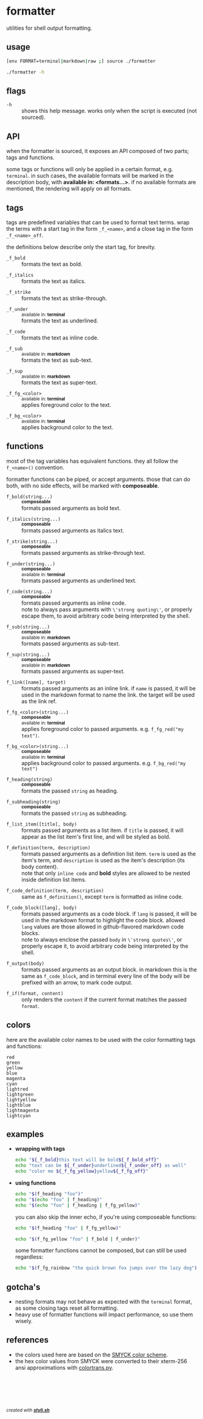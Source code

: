 
# formatter

utilities for shell output formatting.

## usage

```sh
[env FORMAT=terminal|markdown|raw ;] source ./formatter
```

```sh
./formatter -h
```

## flags

<dl>
	<dt><code>-h</code></dt>
	<dd>shows this help message. works only when the script is executed (not sourced).<br/></dd>
</dl>

## API
 
when the formatter is sourced, it exposes an API composed of two parts; tags and functions.

some tags or functions will only be applied in a certain format, e.g. `terminal`. in such cases, the available formats will be  marked in the description body, with **available in: <formats...>**.
if no available formats are mentioned, the rendering will apply on all formats.

## tags 

tags are predefined variables that can be used to format text terms.
wrap the terms with a start tag in the form `_f_<name>`, and a close tag in the form `_f_<name>_off`.

the definitions below describe only the start tag, for brevity.

<dl>
	<dt><code>_f_bold</code></dt>
	<dd>formats the text as bold.<br/></dd>
</dl>

<dl>
	<dt><code>_f_italics</code></dt>
	<dd>formats the text as italics.<br/></dd>
</dl>

<dl>
	<dt><code>_f_strike</code></dt>
	<dd>formats the text as strike-through.<br/></dd>
</dl>

<dl>
	<dt><code>_f_under</code></dt>
	<dd><sup>available in: <strong>terminal</strong></sup><br/>
formats the text as underlined.<br/></dd>
</dl>

<dl>
	<dt><code>_f_code</code></dt>
	<dd>formats the text as inline code.<br/></dd>
</dl>

<dl>
	<dt><code>_f_sub</code></dt>
	<dd><sup>available in: <strong>markdown</strong></sup><br/>
formats the text as sub-text.<br/></dd>
</dl>

<dl>
	<dt><code>_f_sup</code></dt>
	<dd><sup>available in: <strong>markdown</strong></sup><br/>
formats the text as super-text.<br/></dd>
</dl>

<dl>
	<dt><code>_f_fg_&lt;color&gt;</code></dt>
	<dd><sup>available in: <strong>terminal</strong></sup><br/>
applies foreground color to the text.<br/></dd>
</dl>

<dl>
	<dt><code>_f_bg_&lt;color&gt;</code></dt>
	<dd><sup>available in: <strong>terminal</strong></sup><br/>
applies background color to the text.<br/></dd>
</dl>

## functions 

most of the tag variables has equivalent functions. they all follow the `f_<name>()` convention.

formatter functions can be piped, or accept arguments. those that can do both, 
with no side effects, will be marked with **composeable**.

<dl>
	<dt><code>f_bold(string...)</code></dt>
	<dd><strong><sup>composeable</sup></strong><br/>
formats passed arguments as bold text.<br/></dd>
</dl>

<dl>
	<dt><code>f_italics(string...)</code></dt>
	<dd><strong><sup>composeable</sup></strong><br/>
formats passed arguments as italics text.<br/></dd>
</dl>

<dl>
	<dt><code>f_strike(string...)</code></dt>
	<dd><strong><sup>composeable</sup></strong><br/>
formats passed arguments as strike-through text.<br/></dd>
</dl>

<dl>
	<dt><code>f_under(string...)</code></dt>
	<dd><strong><sup>composeable</sup></strong><br/>
<sup>available in: <strong>terminal</strong></sup><br/>
formats passed arguments as underlined text.<br/></dd>
</dl>

<dl>
	<dt><code>f_code(string...)</code></dt>
	<dd><strong><sup>composeable</sup></strong><br/>
formats passed arguments as inline code.<br/>
note to always pass arguments with <code>\'strong quoting\'</code>, or properly escape them, to avoid arbitrary code being interpreted by the shell.<br/></dd>
</dl>

<dl>
	<dt><code>f_sub(string...)</code></dt>
	<dd><strong><sup>composeable</sup></strong><br/>
<sup>available in: <strong>markdown</strong></sup><br/>
formats passed arguments as sub-text.<br/></dd>
</dl>

<dl>
	<dt><code>f_sup(string...)</code></dt>
	<dd><strong><sup>composeable</sup></strong><br/>
<sup>available in: <strong>markdown</strong></sup><br/>
formats passed arguments as super-text.<br/></dd>
</dl>

<dl>
	<dt><code>f_link([name], target)</code></dt>
	<dd>formats passed arguments as an inline link. if <code>name</code> is passed, it will be used in the markdown format to name the link. the target will be used as the link ref.<br/></dd>
</dl>

<dl>
	<dt><code>f_fg_&lt;color&gt;(string...)</code></dt>
	<dd><strong><sup>composeable</sup></strong><br/>
<sup>available in: <strong>terminal</strong></sup><br/>
applies foreground color to passed arguments. e.g. <code>f_fg_red("my text")</code>.<br/></dd>
</dl>

<dl>
	<dt><code>f_bg_&lt;color&gt;(string...)</code></dt>
	<dd><strong><sup>composeable</sup></strong><br/>
<sup>available in: <strong>terminal</strong></sup><br/>
applies background color to passed arguments. e.g. <code>f_bg_red("my text")</code><br/></dd>
</dl>

<dl>
	<dt><code>f_heading(string)</code></dt>
	<dd><strong><sup>composeable</sup></strong><br/>
formats the passed <code>string</code> as heading.<br/></dd>
</dl>

<dl>
	<dt><code>f_subheading(string)</code></dt>
	<dd><strong><sup>composeable</sup></strong><br/>
formats the passed <code>string</code> as subheading.<br/></dd>
</dl>

<dl>
	<dt><code>f_list_item([title], body)</code></dt>
	<dd>formats passed arguments as a list item. if <code>title</code> is passed, it will appear as the list item's first line, and will be styled as bold.<br/></dd>
</dl>

<dl>
	<dt><code>f_definition(term, description)</code></dt>
	<dd>formats passed arguments as a definition list item. <code>term</code> is used as the item's term, and <code>description</code> is used as the item's description (its body content).<br/>
note that only <code>inline code</code> and <strong>bold</strong> styles are allowed to be nested inside definition list items.<br/></dd>
</dl>

<dl>
	<dt><code>f_code_definition(term, description)</code></dt>
	<dd>same as <code>f_definition()</code>, except <code>term</code> is formatted as inline code.<br/></dd>
</dl>

<dl>
	<dt><code>f_code_block([lang], body)</code></dt>
	<dd>formats passed arguments as a code block. if <code>lang</code> is passed, it will be used in the markdown format to highlight the code block. allowed <code>lang</code> values are those allowed in github-flavored markdown code blocks.<br/>
note to always enclose the passed <code>body</code> in <code>\'strong quotes\'</code>, or properly escape it, to avoid arbitrary code being interpreted by the shell.<br/></dd>
</dl>

<dl>
	<dt><code>f_output(body)</code></dt>
	<dd>formats passed arguments as an output block. in markdown this is the same as <code>f_code_block</code>, and in terminal every line of the body will be prefixed with an arrow, to mark code output.<br/></dd>
</dl>

<dl>
	<dt><code>f_if(format, content)</code></dt>
	<dd>only renders the <code>content</code> if the current format matches the passed <code>format</code>.<br/></dd>
</dl>

## colors

here are the available color names to be used with the color formatting tags and functions:

```
red
green
yellow
blue
magenta
cyan
lightred
lightgreen
lightyellow
lightblue
lightmagenta
lightcyan
```

## examples

- **wrapping with tags**  
  ```sh
  echo "${_f_bold}this text will be bold${_f_bold_off}"
  echo "text can be ${_f_under}underlined${_f_under_off} as well"
  echo "color me ${_f_fg_yellow}yellow${_f_fg_off}"
  ```

- **using functions**  
  ```sh
  echo "$(f_heading "foo")"
  echo "$(echo "foo" | f_heading)"
  echo "$(echo "foo" | f_heading | f_fg_yellow)"
  ```
  
  you can also skip the inner echo, if you're using composeable functions:
  
  ```sh
  echo "$(f_heading "foo" | f_fg_yellow)"
  ```
  
  
  ```sh
  echo "$(f_fg_yellow "foo" | f_bold | f_under)"
  ```
  
  
  some formatter functions cannot be composed, but can still be used regardless:
  
  ```sh
  echo "$(f_fg_rainbow "the quick brown fox jumps over the lazy dog")"
  ```

## gotcha's

- nesting formats may not behave as expected with the `terminal` format, as some closing tags reset all formatting.
- heavy use of formatter functions will impact performance, so use them wisely.

## references

- the colors used here are based on the [SMYCK color scheme](http://color.smyck.org/).
- the hex color values from SMYCK were converted to their xterm-256 ansi approximations with [colortrans.py](https://gist.github.com/MicahElliott/719710).



<br/><br/>
---
<sup><i>created with <b><a href="https://github.com/eliranmal/styli.sh">styli.sh</a></b></i></sup>
